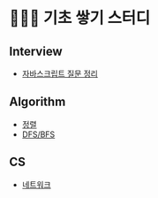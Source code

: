 # 👩🏻‍💻 기초 쌓기 스터디
## Interview
- [자바스크립트 질문 정리](/interview/JavaScript.md)
## Algorithm
- [정렬](/algorithm/sorting/)
- [DFS/BFS](/algorithm/searching/)

## CS
- [네트워크](/cs/network/network.md)